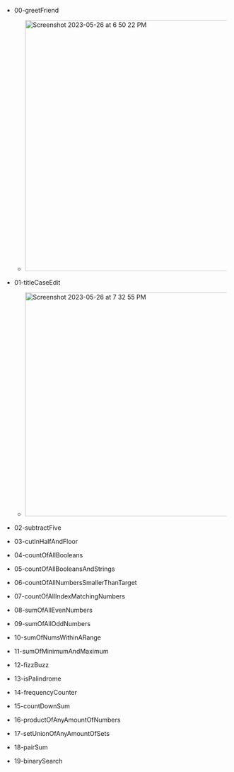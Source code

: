 * 00-greetFriend
  - <img width="567" alt="Screenshot 2023-05-26 at 6 50 22 PM" src="https://github.com/ErlisI/Summer-2023-Assignment-0/assets/63165733/c11772e1-7830-4a20-9e5f-035f1561f81f">

* 01-titleCaseEdit
  - <img width="506" alt="Screenshot 2023-05-26 at 7 32 55 PM" src="https://github.com/ErlisI/Summer-2023-Assignment-0/assets/63165733/8d71613a-a825-402d-8226-aaaad12cf295">

* 02-subtractFive
* 03-cutInHalfAndFloor

* 04-countOfAllBooleans
* 05-countOfAllBooleansAndStrings
* 06-countOfAllNumbersSmallerThanTarget
* 07-countOfAllIndexMatchingNumbers

* 08-sumOfAllEvenNumbers
* 09-sumOfAllOddNumbers
* 10-sumOfNumsWithinARange
* 11-sumOfMinimumAndMaximum

* 12-fizzBuzz
* 13-isPalindrome
* 14-frequencyCounter
* 15-countDownSum

* 16-productOfAnyAmountOfNumbers
* 17-setUnionOfAnyAmountOfSets
* 18-pairSum
* 19-binarySearch
